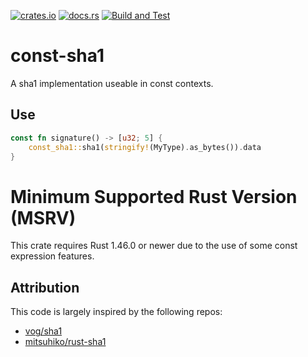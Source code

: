 [![crates.io](https://img.shields.io/crates/v/const-sha1.svg)](https://crates.io/crates/const-sha1)
[![docs.rs](https://docs.rs/const-sha1/badge.svg)](https://docs.rs/const-sha1/0.1.0/const-sha1)
[![Build and Test](https://github.com/rylev/const-sha1/workflows/Build%20and%20Test/badge.svg?event=push)](https://github.com/rylev/const-sha1/actions)

# const-sha1

A sha1 implementation useable in const contexts. 

## Use

 ```rust
 const fn signature() -> [u32; 5] {
     const_sha1::sha1(stringify!(MyType).as_bytes()).data
 }
 ```

# Minimum Supported Rust Version (MSRV)

This crate requires Rust 1.46.0 or newer due to the use of some const expression features.

## Attribution

This code is largely inspired by the following repos:
* [vog/sha1](https://github.com/vog/sha1)
* [mitsuhiko/rust-sha1](https://github.com/mitsuhiko/rust-sha1)